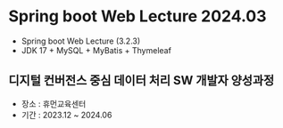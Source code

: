 # Spring boot Web Lecture 2024.03
- Spring boot Web Lecture (3.2.3)
- JDK 17 + MySQL + MyBatis + Thymeleaf

## 디지털 컨버전스 중심 데이터 처리 SW 개발자 양성과정
- 장소 : 휴먼교육센터
- 기간 : 2023.12 ~ 2024.06

